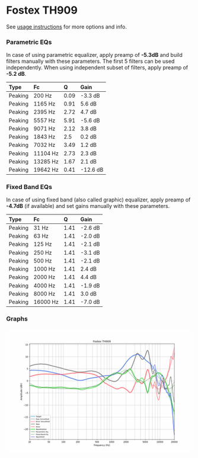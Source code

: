 # Fostex TH909
See [usage instructions](https://github.com/jaakkopasanen/AutoEq#usage) for more options and info.

### Parametric EQs
In case of using parametric equalizer, apply preamp of **-5.3dB** and build filters manually
with these parameters. The first 5 filters can be used independently.
When using independent subset of filters, apply preamp of **-5.2 dB**.

| Type    | Fc       |    Q | Gain     |
|:--------|:---------|:-----|:---------|
| Peaking | 200 Hz   | 0.09 | -3.3 dB  |
| Peaking | 1165 Hz  | 0.91 | 5.6 dB   |
| Peaking | 2395 Hz  | 2.72 | 4.7 dB   |
| Peaking | 5557 Hz  | 5.91 | -5.6 dB  |
| Peaking | 9071 Hz  | 2.12 | 3.8 dB   |
| Peaking | 1843 Hz  | 2.5  | 0.2 dB   |
| Peaking | 7032 Hz  | 3.49 | 1.2 dB   |
| Peaking | 11104 Hz | 2.73 | 2.3 dB   |
| Peaking | 13285 Hz | 1.67 | 2.1 dB   |
| Peaking | 19642 Hz | 0.41 | -12.6 dB |

### Fixed Band EQs
In case of using fixed band (also called graphic) equalizer, apply preamp of **-4.7dB**
(if available) and set gains manually with these parameters.

| Type    | Fc       |    Q | Gain    |
|:--------|:---------|:-----|:--------|
| Peaking | 31 Hz    | 1.41 | -2.6 dB |
| Peaking | 63 Hz    | 1.41 | -2.0 dB |
| Peaking | 125 Hz   | 1.41 | -2.1 dB |
| Peaking | 250 Hz   | 1.41 | -3.1 dB |
| Peaking | 500 Hz   | 1.41 | -2.1 dB |
| Peaking | 1000 Hz  | 1.41 | 2.4 dB  |
| Peaking | 2000 Hz  | 1.41 | 4.4 dB  |
| Peaking | 4000 Hz  | 1.41 | -1.9 dB |
| Peaking | 8000 Hz  | 1.41 | 3.0 dB  |
| Peaking | 16000 Hz | 1.41 | -7.0 dB |

### Graphs
![](./Fostex%20TH909.png)